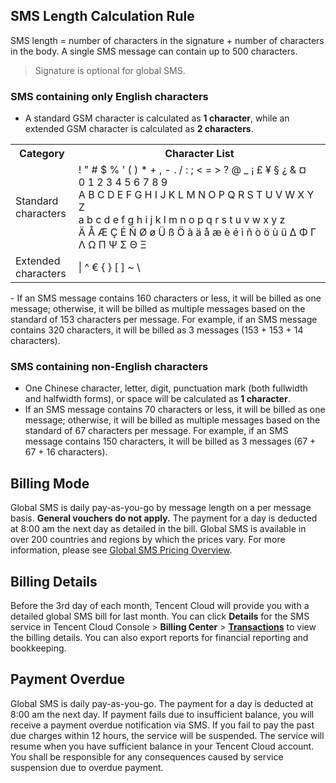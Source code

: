 <span id="size"></span>
## SMS Length Calculation Rule
SMS length = number of characters in the signature + number of characters in the body. A single SMS message can contain up to 500 characters.
>Signature is optional for global SMS.

### SMS containing only English characters

 - A standard GSM character is calculated as **1 character**, while an extended GSM character is calculated as **2 characters**.
  <table>
     <tr>
         <th width="20%">Category</th>  
         <th nowrap="nowrap">Character List</th>  
     </tr>
	 <tr>      
         <td>Standard characters</td>   
	     <td>! " # $ % ' ( ) * + , - . / : ; < = > ? @ _ ¡ £ ¥ § ¿ & ¤<br>
0 1 2 3 4 5 6 7 8 9<br>
A B C D E F G H I J K L M N O P Q R S T U V W X Y Z<br>
a b c d e f g h i j k l m n o p q r s t u v w x y z<br>
Ä Å Æ Ç É Ñ Ø ø Ü ß Ö à ä å æ è é ì ñ ò ö ù ü Δ Φ Γ Λ Ω Π Ψ Σ Θ Ξ</td>     
     </tr> 
	 <tr> 
	     <td>Extended characters</td>   
	     <td>| ^ € { } [ ] ~ \</td>
     </tr> 
</table>
 - If an SMS message contains 160 characters or less, it will be billed as one message; otherwise, it will be billed as multiple messages based on the standard of 153 characters per message.
  For example, if an SMS message contains 320 characters, it will be billed as 3 messages (153 + 153 + 14 characters).

### SMS containing non-English characters
- One Chinese character, letter, digit, punctuation mark (both fullwidth and halfwidth forms), or space will be calculated as **1 character**.
- If an SMS message contains 70 characters or less, it will be billed as one message; otherwise, it will be billed as multiple messages based on the standard of 67 characters per message.
 For example, if an SMS message contains 150 characters, it will be billed as 3 messages (67 + 67 + 16 characters).



## Billing Mode
Global SMS is daily pay-as-you-go by message length on a per message basis. **General vouchers do not apply.** The payment for a day is deducted at 8:00 am the next day as detailed in the bill. Global SMS is available in over 200 countries and regions by which the prices vary. For more information, please see [Global SMS Pricing Overview](https://intl.cloud.tencent.com/document/product/382/8414).

## Billing Details
Before the 3rd day of each month, Tencent Cloud will provide you with a detailed global SMS bill for last month. You can click **Details** for the SMS service in Tencent Cloud Console > **Billing Center** > **[Transactions](https://console.cloud.tencent.com/expense/transactions)** to view the billing details. You can also export reports for financial reporting and bookkeeping.

## Payment Overdue
Global SMS is daily pay-as-you-go. The payment for a day is deducted at 8:00 am the next day. If payment fails due to insufficient balance, you will receive a payment overdue notification via SMS. If you fail to pay the past due charges within 12 hours, the service will be suspended.
The service will resume when you have sufficient balance in your Tencent Cloud account. You shall be responsible for any consequences caused by service suspension due to overdue payment.
